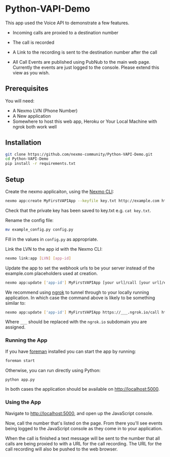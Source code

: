 # Python-VAPI-Demo

This app used the Voice API to demonstrate a few features.

* Incoming calls are proxied to a destination number
* The call is recorded
* A Link to the recording is sent to the destination number after the call

* All Call Events are published using PubNub to the main web page. Currently the events are just logged to the console. Please extend this view as you wish.

## Prerequisites

You will need:

* A Nexmo LVN (Phone Number)
* A New application
* Somewhere to host this web app, Heroku or Your Local Machine with ngrok both work well

## Installation

```sh
git clone https://github.com/nexmo-community/Python-VAPI-Demo.git
cd Python-VAPI-Demo
pip install -r requirements.txt
```

## Setup

Create the nexmo applicaiton, using the [Nexmo CLI](https://github.com/nexmo/nexmo-cli):

```sh
nexmo app:create MyFirstVAPIApp --keyfile key.txt http://example.com http://example.com
```

Check that the private key has been saved to key.txt e.g. `cat key.txt`.

Rename the config file:

```sh
mv example_config.py config.py
```

Fill in the values in `config.py` as appropriate.

Link the LVN to the app id with the Nexmo CLI:

```sh
nexmo link:app [LVN] [app-id]
```

Update the app to set the webhook urls to be your server instead of the example.com placeholders used at creation.

```sh
nexmo app:update ['app-id'] MyFirstVAPIApp [your url]/call [your url]/event
```

We recommend using [ngrok](https://ngrok.com/) to tunnel through to your locally running application. In which case the command above is likely to be something similar to:

```sh
nexmo app:update ['app-id'] MyFirstVAPIApp https://___.ngrok.io/call https://___.ngrok.io/event
```

Where `___` should be replaced with the `ngrok.io` subdomain you are assigned.

### Running the App

If you have [foreman](https://github.com/ddollar/foreman) installed you can start the app by running:

```sh
foreman start
```

Otherwise, you can run directly using Python:

```sh
python app.py
```

In both cases the application should be available on <http://localhost:5000>.

### Using the App

Navigate to <http://localhost:5000>, and open up the JavaScript console.

Now, call the number that's listed on the page. From there you'll see events being logged to the JavaScript console as they come in to your application.

When the call is finished a text message will be sent to the number that all calls are being proxied to with a URL for the call recording. The URL for the call recording will also be pushed to the web browser.
